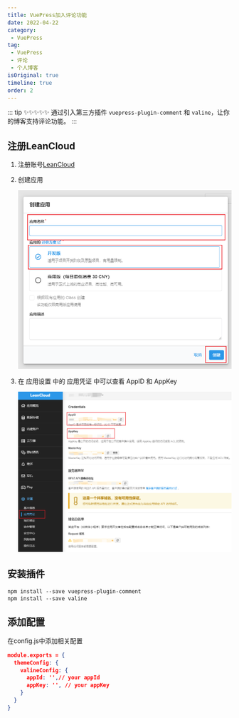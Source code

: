 ```yaml
---
title: VuePress加入评论功能
date: 2022-04-22
category:
 - VuePress
tag: 
 - VuePress
 - 评论
 - 个人博客
isOriginal: true
timeline: true
order: 2
---
```


::: tip ✨✨✨✨✨
通过引入第三方插件 `vuepress-plugin-comment` 和 `valine`，让你的博客支持评论功能。
:::

<!-- more -->

## 注册LeanCloud

1. 注册账号[LeanCloud](https://console.leancloud.cn/)
2. 创建应用

   ![img](./image/vuepress-comment-tutorial/1650717846774.png)
3. 在 应用设置 中的 应用凭证 中可以查看 AppID 和 AppKey

   ![img](./image/vuepress-comment-tutorial/1650718048163.png)

## 安装插件

```node
npm install --save vuepress-plugin-comment
npm install --save valine
```

## 添加配置

在config.js中添加相关配置

```json
module.exports = {
  themeConfig: {
    valineConfig: {
      appId: '',// your appId
      appKey: '', // your appKey
    }
  }
}
```
